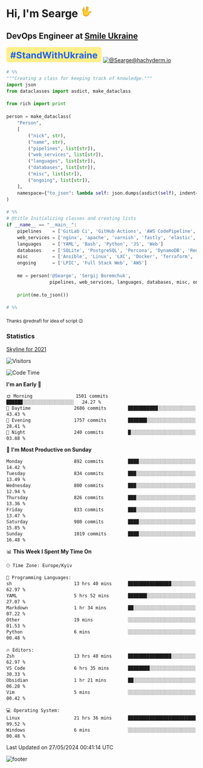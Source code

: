 # Hi, I'm Searge <img src="images/vulcan.webp" style="display: inline-block; margin: 0; height: 2rem" alt="Vulcan salute" />

## DevOps Engineer at [Smile Ukraine](https://smile-ukraine.com/en)

[![Stand With Ukraine](https://raw.githubusercontent.com/vshymanskyy/StandWithUkraine/main/badges/StandWithUkraine.svg)](https://stand-with-ukraine.pp.ua)
<a rel="me" href="https://hachyderm.io/@Searge">![@Searge@hachyderm.io](https://img.shields.io/badge/-@Searge-%232B90D9?logo=mastodon&logoColor=white)</a>

```python
# %%
"""Creating a class for keeping track of knowledge."""
import json
from dataclasses import asdict, make_dataclass

from rich import print

person = make_dataclass(
    "Person",
    [
        ("nick", str),
        ("name", str),
        ("pipelines", list[str]),
        ("web_services", list[str]),
        ("languages", list[str]),
        ("databases", list[str]),
        ("misc", list[str]),
        ("ongoing", list[str]),
    ],
    namespace={"to_json": lambda self: json.dumps(asdict(self), indent=4)},
)

# %%
# @title Initializing classes and creating lists
if __name__ == "__main__":
    pipelines    = ['GitLab Ci', 'GitHub Actions', 'AWS CodePipeline', 'Jenkins']
    web_services = ['nginx', 'apache', 'varnish', 'fastly', 'elastic', 'solr']
    languages    = ['YAML', 'Bash', 'Python', 'JS', 'Web']
    databases    = ['SQLite', 'PostgreSQL', 'Percona', 'DynamoDB', 'Redis']
    misc         = ['Ansible', 'Linux', 'LXC', 'Docker', 'Terraform', 'AWS']
    ongoing      = ['LPIC', 'Full Stack Web', 'AWS']

    me = person('@Searge', 'Sergij Boremchuk',
                pipelines, web_services, languages, databases, misc, ongoing)

    print(me.to_json())

# %%

```

<sub>Thanks @rednafi for idea of script :wink:</sub>

### Statistics

[Skyline for 2021](https://skyline.github.com/Searge/2021)

![Visitors](https://komarev.com/ghpvc/?username=searge&label=Profile%20views&color=0e75b6&style=flat) 
<!--START_SECTION:waka-->
![Code Time](http://img.shields.io/badge/Code%20Time-2%2C531%20hrs%2040%20mins-blue)

**I'm an Early 🐤** 

```text
🌞 Morning                1501 commits        ██████░░░░░░░░░░░░░░░░░░░   24.27 % 
🌆 Daytime                2686 commits        ███████████░░░░░░░░░░░░░░   43.43 % 
🌃 Evening                1757 commits        ███████░░░░░░░░░░░░░░░░░░   28.41 % 
🌙 Night                  240 commits         █░░░░░░░░░░░░░░░░░░░░░░░░   03.88 % 
```
📅 **I'm Most Productive on Sunday** 

```text
Monday                   892 commits         ████░░░░░░░░░░░░░░░░░░░░░   14.42 % 
Tuesday                  834 commits         ███░░░░░░░░░░░░░░░░░░░░░░   13.49 % 
Wednesday                800 commits         ███░░░░░░░░░░░░░░░░░░░░░░   12.94 % 
Thursday                 826 commits         ███░░░░░░░░░░░░░░░░░░░░░░   13.36 % 
Friday                   833 commits         ███░░░░░░░░░░░░░░░░░░░░░░   13.47 % 
Saturday                 980 commits         ████░░░░░░░░░░░░░░░░░░░░░   15.85 % 
Sunday                   1019 commits        ████░░░░░░░░░░░░░░░░░░░░░   16.48 % 
```


📊 **This Week I Spent My Time On** 

```text
🕑︎ Time Zone: Europe/Kyiv

💬 Programming Languages: 
sh                       13 hrs 40 mins      ████████████████░░░░░░░░░   62.97 % 
YAML                     5 hrs 52 mins       ███████░░░░░░░░░░░░░░░░░░   27.07 % 
Markdown                 1 hr 34 mins        ██░░░░░░░░░░░░░░░░░░░░░░░   07.22 % 
Other                    19 mins             ░░░░░░░░░░░░░░░░░░░░░░░░░   01.53 % 
Python                   6 mins              ░░░░░░░░░░░░░░░░░░░░░░░░░   00.48 % 

🔥 Editors: 
Zsh                      13 hrs 40 mins      ████████████████░░░░░░░░░   62.97 % 
VS Code                  6 hrs 35 mins       ████████░░░░░░░░░░░░░░░░░   30.33 % 
Obsidian                 1 hr 21 mins        ██░░░░░░░░░░░░░░░░░░░░░░░   06.28 % 
Vim                      5 mins              ░░░░░░░░░░░░░░░░░░░░░░░░░   00.42 % 

💻 Operating System: 
Linux                    21 hrs 36 mins      █████████████████████████   99.52 % 
Windows                  6 mins              ░░░░░░░░░░░░░░░░░░░░░░░░░   00.48 % 
```


 Last Updated on 27/05/2024 00:41:14 UTC
<!--END_SECTION:waka-->

![footer](https://capsule-render.vercel.app/api?type=waving&color=gradient&customColorList=14,21&height=82&section=footer)
